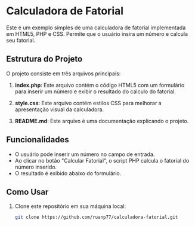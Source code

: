 
# Calculadora de Fatorial

Este é um exemplo simples de uma calculadora de fatorial implementada em HTML5, PHP e CSS. Permite que o usuário insira um número e calcula seu fatorial.

## Estrutura do Projeto

O projeto consiste em três arquivos principais:

1. **index.php**: Este arquivo contém o código HTML5 com um formulário para inserir um número e exibir o resultado do cálculo do fatorial.

2. **style.css**: Este arquivo contém estilos CSS para melhorar a apresentação visual da calculadora.

3. **README.md**: Este arquivo é uma documentação explicando o projeto.

## Funcionalidades

- O usuário pode inserir um número no campo de entrada.
- Ao clicar no botão "Calcular Fatorial", o script PHP calcula o fatorial do número inserido.
- O resultado é exibido abaixo do formulário.

## Como Usar

1. Clone este repositório em sua máquina local:

   ```bash
   git clone https://github.com/ruanp77/calculadora-fatorial.git

